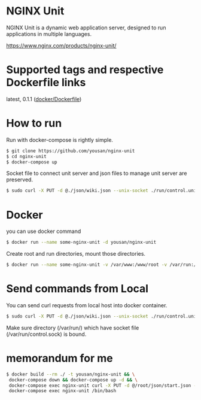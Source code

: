 # NGINX Unit

NGINX Unit is a dynamic web application server, designed to run applications in multiple languages.

https://www.nginx.com/products/nginx-unit/

# Supported tags and respective Dockerfile links
latest, 0.1.1 ([docker/Dockerfile](https://github.com/yousan/nginx-unit/blob/0.1.1/Dockerfile]))

# How to run

Run with docker-compose is rightly simple. 

```bash
$ git clone https://github.com/yousan/nginx-unit
$ cd nginx-unit
$ docker-compose up
```

Socket file to connect unit server and json files to manage unit server are preserved.

```bash
$ sudo curl -X PUT -d @./json/wiki.json --unix-socket ./run/control.unit.sock http://localhost/ 
``` 

# Docker

you can use docker command

```bash
$ docker run --name some-nginx-unit -d yousan/nginx-unit
```

Create root and run directories, mount those directories.

```bash
$ docker run --name some-nginx-unit -v /var/www:/www/root -v /var/run:/var/run:rw  -p 8200:8200 -p 8300:8300  yousan/nginx-unit
```

# Send commands from Local
You can send curl requests from local host into docker container.

```bash
$ sudo curl -X PUT -d @./json/wiki.json --unix-socket ./run/control.unit.sock http://localhost/ 
```
Make sure directory (/var/run/) which have socket file (/var/run/control.sock) is bound.

# memorandum for me

```bash
$ docker build --rm ./ -t yousan/nginx-unit && \
 docker-compose down && docker-compose up -d && \
 docker-compose exec nginx-unit curl -X PUT -d @/root/json/start.json --unix-socket /var/run/control.unit.sock http://localhost/ && \
 docker-compose exec nginx-unit /bin/bash
```
